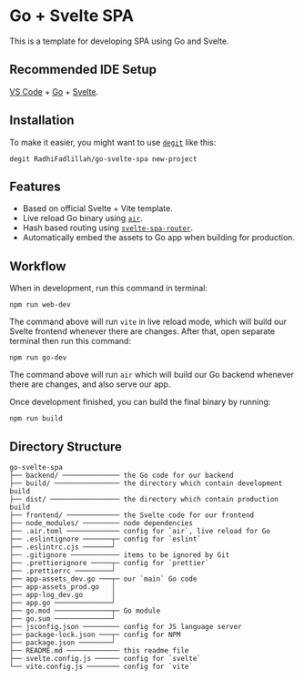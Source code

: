 # Go + Svelte SPA

This is a template for developing SPA using Go and Svelte.

## Recommended IDE Setup

[VS Code][vscode] + [Go][go-vscode] + [Svelte][svelte-vscode].

## Installation

To make it easier, you might want to use [`degit`][degit] like this:

```
degit RadhiFadlillah/go-svelte-spa new-project
```

## Features

-   Based on official Svelte + Vite template.
-   Live reload Go binary using [`air`][air].
-   Hash based routing using [`svelte-spa-router`][svelte-spa-router].
-   Automatically embed the assets to Go app when building for production.

## Workflow

When in development, run this command in terminal:

```
npm run web-dev
```

The command above will run `vite` in live reload mode, which will build our Svelte frontend whenever there are changes. After that, open separate terminal then run this command:

```
npm run go-dev
```

The command above will run `air` which will build our Go backend whenever there are changes, and also serve our app.

Once development finished, you can build the final binary by running:

```
npm run build
```

## Directory Structure

```
go-svelte-spa
├── backend/ ────────────── the Go code for our backend
├── build/ ──────────────── the directory which contain development build
├── dist/ ───────────────── the directory which contain production build
├── frontend/ ───────────── the Svelte code for our frontend
├── node_modules/ ───────── node dependencies
├── .air.toml ───────────── config for `air`, live reload for Go
├── .eslintignore ───────┬─ config for `eslint`
├── .eslintrc.cjs ───────┘
├── .gitignore ──────────── items to be ignored by Git
├── .prettierignore ─────┬─ config for `prettier`
├── .prettierrc ─────────┘
├── app-assets_dev.go ───┬─ our `main` Go code
├── app-assets_prod.go   │
├── app-log_dev.go       │
├── app.go ──────────────┘
├── go.mod ──────────────┬─ Go module
├── go.sum ──────────────┘
├── jsconfig.json ───────── config for JS language server
├── package-lock.json ───┬─ config for NPM
├── package.json ────────┘
├── README.md ───────────── this readme file
├── svelte.config.js ────── config for `svelte`
└── vite.config.js ──────── config for `vite`
```

[degit]: https://github.com/Rich-Harris/degit
[air]: https://github.com/cosmtrek/air
[svelte-spa-router]: https://github.com/ItalyPaleAle/svelte-spa-router
[vscode]: https://code.visualstudio.com/
[go-vscode]: https://marketplace.visualstudio.com/items?itemName=golang.Go
[svelte-vscode]: https://marketplace.visualstudio.com/items?itemName=svelte.svelte-vscode
